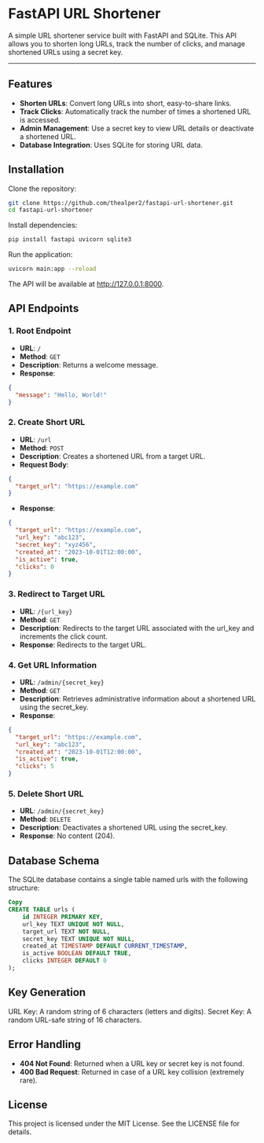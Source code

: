 # FastAPI URL Shortener

A simple URL shortener service built with FastAPI and SQLite. This API allows you to shorten long URLs, track the number of clicks, and manage shortened URLs using a secret key.

---

## Features

- **Shorten URLs**: Convert long URLs into short, easy-to-share links.
- **Track Clicks**: Automatically track the number of times a shortened URL is accessed.
- **Admin Management**: Use a secret key to view URL details or deactivate a shortened URL.
- **Database Integration**: Uses SQLite for storing URL data.

## Installation

Clone the repository:

```bash
git clone https://github.com/thealper2/fastapi-url-shortener.git
cd fastapi-url-shortener
```

Install dependencies:

```bash
pip install fastapi uvicorn sqlite3
```

Run the application:

```bash
uvicorn main:app --reload
```

The API will be available at http://127.0.0.1:8000.

##  API Endpoints

### 1. Root Endpoint

- **URL**: `/`
- **Method**: `GET`
- **Description**: Returns a welcome message.
- **Response**:

```json
{
  "message": "Hello, World!"
}
```

### 2. Create Short URL

- **URL**: `/url`
- **Method**: `POST`
- **Description**: Creates a shortened URL from a target URL.
- **Request Body**:

```json
{
  "target_url": "https://example.com"
}
```

- **Response**:

```json
{
  "target_url": "https://example.com",
  "url_key": "abc123",
  "secret_key": "xyz456",
  "created_at": "2023-10-01T12:00:00",
  "is_active": true,
  "clicks": 0
}
```

### 3. Redirect to Target URL

- **URL**: `/{url_key}` 
- **Method**: `GET`
- **Description**: Redirects to the target URL associated with the url_key and increments the click count.
- **Response**: Redirects to the target URL.

### 4. Get URL Information

- **URL**: `/admin/{secret_key}`
- **Method**: `GET`
- **Description**: Retrieves administrative information about a shortened URL using the secret_key.
- **Response**:

```json
{
  "target_url": "https://example.com",
  "url_key": "abc123",
  "created_at": "2023-10-01T12:00:00",
  "is_active": true,
  "clicks": 5
}
```

### 5. Delete Short URL

- **URL**: `/admin/{secret_key}`
- **Method**: `DELETE`
- **Description**: Deactivates a shortened URL using the secret_key.
- **Response**: No content (204).

## Database Schema

The SQLite database contains a single table named urls with the following structure:

```sql
Copy
CREATE TABLE urls (
    id INTEGER PRIMARY KEY,
    url_key TEXT UNIQUE NOT NULL,
    target_url TEXT NOT NULL,
    secret_key TEXT UNIQUE NOT NULL,
    created_at TIMESTAMP DEFAULT CURRENT_TIMESTAMP,
    is_active BOOLEAN DEFAULT TRUE,
    clicks INTEGER DEFAULT 0
);
```

## Key Generation

URL Key: A random string of 6 characters (letters and digits).
Secret Key: A random URL-safe string of 16 characters.

## Error Handling

- **404 Not Found**: Returned when a URL key or secret key is not found.
- **400 Bad Request**: Returned in case of a URL key collision (extremely rare).

## License

This project is licensed under the MIT License. See the LICENSE file for details.